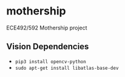 # mothership
ECE492/592 Mothership project

## Vision Dependencies
- `pip3 install opencv-python`
- `sudo apt-get install libatlas-base-dev`
